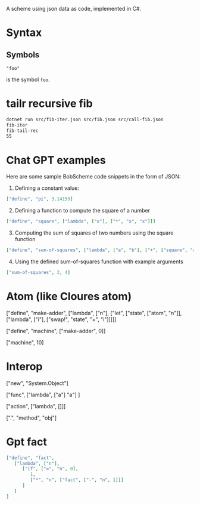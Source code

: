 A scheme using json data as code, implemented in C#.

# Syntax

## Symbols

```
"foo"
```

is the symbol `foo`.

# tailr recursive fib

```sh
dotnet run src/fib-iter.json src/fib.json src/call-fib.json
fib-iter
fib-tail-rec
55
```


# Chat GPT examples

Here are some sample BobScheme code snippets in the form of JSON:

1. Defining a constant value:

```json
["define", "pi", 3.14159]
```

2. Defining a function to compute the square of a number
```json
["define", "square", ["lambda", ["x"], ["*", "x", "x"]]]
```

3. Computing the sum of squares of two numbers using the square function
```json
["define", "sum-of-squares", ["lambda", ["a", "b"], ["+", ["square", "a"], ["square", "b"]]]]
```

4. Using the defined sum-of-squares function with example arguments
```json
["sum-of-squares", 3, 4]
```

# Atom (like Cloures atom)

["define", "make-adder", ["lambda", ["n"], ["let", ["state", ["atom", "n"]], ["lambda", ["i"], ["swap!", "state", "+",  "i"]]]]]

["define", "machine", ["make-adder", 0]]

["machine", 10]

# Interop

["new", "System.Object"]

["func", ["lambda", ["a"] "a"] ]

["action", ["lambda", []]]

[".", "method", "obj"]

# Gpt fact
```json
["define", "fact", 
   ["lambda", ["n"], 
      ["if", ["=", "n", 0], 
         1, 
         ["*", "n", ["fact", ["-", "n", 1]]]
      ]
   ]
]
```
